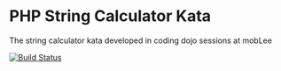 PHP String Calculator Kata
============

The string calculator kata developed in coding dojo sessions at mobLee

[![Build Status](https://travis-ci.org/Moblee/PHP_StringCalculator.png?branch=master)](https://travis-ci.org/Moblee/PHP_StringCalculator)


